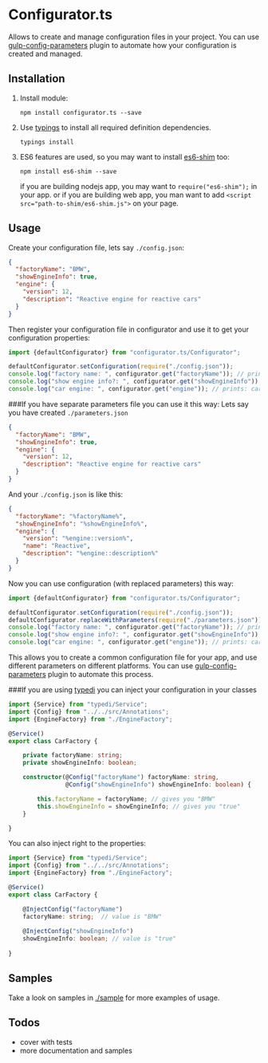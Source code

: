 # Configurator.ts

Allows to create and manage configuration files in your project. You can use [gulp-config-parameters][1] plugin
to automate how your configuration is created and managed.

## Installation

1. Install module:

    `npm install configurator.ts --save`

2. Use [typings](https://github.com/typings/typings) to install all required definition dependencies.

    `typings install`

3. ES6 features are used, so you may want to install [es6-shim](https://github.com/paulmillr/es6-shim) too:

    `npm install es6-shim --save`

    if you are building nodejs app, you may want to `require("es6-shim");` in your app.
    or if you are building web app, you man want to add `<script src="path-to-shim/es6-shim.js">` on your page.

## Usage

Create your configuration file, lets say `./config.json`:

```json
{
  "factoryName": "BMW",
  "showEngineInfo": true,
  "engine": {
    "version": 12,
    "description": "Reactive engine for reactive cars"
  }
}
```

Then register your configuration file in configurator and use it to get your configuration properties:

```typescript
import {defaultConfigurator} from "configurator.ts/Configurator";

defaultConfigurator.setConfiguration(require("./config.json"));
console.log("factory name: ", configurator.get("factoryName")); // prints: factory name: BMW
console.log("show engine info?: ", configurator.get("showEngineInfo")); // prints: show engine info?: true
console.log("car engine: ", configurator.get("engine")); // prints: car engine: [Object object]
```

###If you have separate parameters file you can use it this way:
Lets say you have created `./parameters.json`

```json
{
  "factoryName": "BMW",
  "showEngineInfo": true,
  "engine": {
    "version": 12,
    "description": "Reactive engine for reactive cars"
  }
}
```

And your `./config.json` is like this:

```json
{
  "factoryName": "%factoryName%",
  "showEngineInfo": "%showEngineInfo%",
  "engine": {
    "version": "%engine::version%",
    "name": "Reactive",
    "description": "%engine::description%"
  }
}
```

Now you can use configuration (with replaced parameters) this way:

```typescript
import {defaultConfigurator} from "configurator.ts/Configurator";

defaultConfigurator.setConfiguration(require("./config.json"));
defaultConfigurator.replaceWithParameters(require("./parameters.json"));
console.log("factory name: ", configurator.get("factoryName")); // prints: factory name: BMW
console.log("show engine info?: ", configurator.get("showEngineInfo")); // prints: show engine info?: true
console.log("car engine: ", configurator.get("engine")); // prints: car engine: [Object object]
```

This allows you to create a common configuration file for your app, and use different parameters on different platforms.
You can use [gulp-config-parameters][1] plugin to automate this process.

###If you are using [typedi][2] you can inject your configuration in your classes

```typescript
import {Service} from "typedi/Service";
import {Config} from "../../src/Annotations";
import {EngineFactory} from "./EngineFactory";

@Service()
export class CarFactory {

    private factoryName: string;
    private showEngineInfo: boolean;

    constructor(@Config("factoryName") factoryName: string,
                @Config("showEngineInfo") showEngineInfo: boolean) {

        this.factoryName = factoryName; // gives you "BMW"
        this.showEngineInfo = showEngineInfo; // gives you "true"
    }

}
```

You can also inject right to the properties:

```typescript
import {Service} from "typedi/Service";
import {Config} from "../../src/Annotations";
import {EngineFactory} from "./EngineFactory";

@Service()
export class CarFactory {

    @InjectConfig("factoryName")
    factoryName: string;  // value is "BMW"
    
    @InjectConfig("showEngineInfo")
    showEngineInfo: boolean; // value is "true"
    
}
```

## Samples

Take a look on samples in [./sample](https://github.com/pleerock/configurator.ts/tree/master/sample) for more examples
of usage.

## Todos

* cover with tests
* more documentation and samples

[1]: https://github.com/pleerock/gulp-config-parameters
[2]: https://github.com/pleerock/typedi